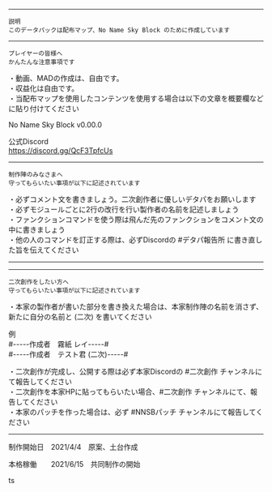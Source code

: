 ---------------------------------------------------------------------------------------------------------

    説明
    このデータパックは配布マップ、No Name Sky Block のために作成しています
    
----------------------------------------------------------------------------------------------------------

    プレイヤーの皆様へ
    かんたんな注意事項です

・動画、MADの作成は、自由です。  
・収益化は自由です。  
・当配布マップを使用したコンテンツを使用する場合は以下の文章を概要欄などに貼り付けてください  
  
No Name Sky Block v0.00.0  
  
公式Discord  
https://discord.gg/QcF3TpfcUs  
  
-----------------------------------------------------------------------------------------------------------
                                                                
    制作陣のみなさまへ                     
    守ってもらいたい事項が以下に記述されています

・必ずコメント文を書きましょう。二次創作者に優しいデタパをお願いします  
・必ずモジュールごとに2行の改行を行い製作者の名前を記述しましょう  
・ファンクションコマンドを使う際は飛んだ先のファンクションをコメント文の中に書きましょう  
・他の人のコマンドを訂正する際は、必ずDiscordの #デタパ報告所 に書き直した旨を伝えてください  
  
-----------------------------------------------------------------------------------------------------------
-----------------------------------------------------------------------------------------------------------
  
    二次創作をしたい方へ
    守ってもらいたい事項が以下に記述されています 
  
・本家の製作者が書いた部分を書き換えた場合は、本家制作陣の名前を消さず、新たに自分の名前と (二次) を書いてください  
  
  例  
  #-----作成者　霧紙 レイ-----#  
  #-----作成者　テスト君 (二次)-----#  
  
・二次創作が完成し、公開する際は必ず本家Discordの #二次創作 チャンネルにて報告してください  
・二次創作を本家HPに貼ってもらいたい場合、#二次創作 チャンネルにて、報告してください  
・本家のパッチを作った場合は、必ず #NNSBパッチ チャンネルにて報告してください  
  
  
-----------------------------------------------------------------------------------------------------------


制作開始日　2021/4/4　原案、土台作成  
  
本格稼働　　2021/6/15　共同制作の開始  


ts

